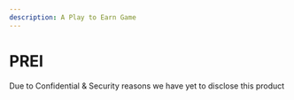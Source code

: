 ```yaml
---
description: A Play to Earn Game
---
```


# PREI

Due to Confidential & Security reasons we have yet to disclose this product
